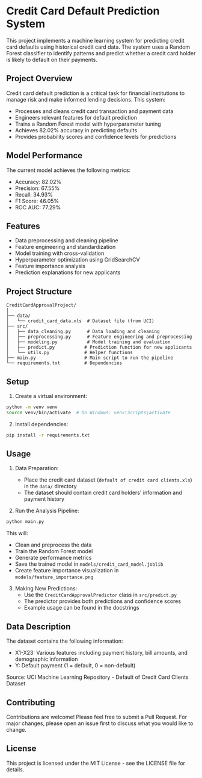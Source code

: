 # Credit Card Default Prediction System

This project implements a machine learning system for predicting credit card defaults using historical credit card data. The system uses a Random Forest classifier to identify patterns and predict whether a credit card holder is likely to default on their payments.

## Project Overview

Credit card default prediction is a critical task for financial institutions to manage risk and make informed lending decisions. This system:

- Processes and cleans credit card transaction and payment data
- Engineers relevant features for default prediction
- Trains a Random Forest model with hyperparameter tuning
- Achieves 82.02% accuracy in predicting defaults
- Provides probability scores and confidence levels for predictions

## Model Performance

The current model achieves the following metrics:
- Accuracy: 82.02%
- Precision: 67.55%
- Recall: 34.93%
- F1 Score: 46.05%
- ROC AUC: 77.29%

## Features

- Data preprocessing and cleaning pipeline
- Feature engineering and standardization
- Model training with cross-validation
- Hyperparameter optimization using GridSearchCV
- Feature importance analysis
- Prediction explanations for new applicants

## Project Structure

```
CreditCardApprovalProject/
│
├── data/
│   └── credit_card_data.xls  # Dataset file (from UCI)
├── src/
│   ├── data_cleaning.py      # Data loading and cleaning
│   ├── preprocessing.py      # Feature engineering and preprocessing
│   ├── modeling.py           # Model training and evaluation
│   ├── predict.py           # Prediction function for new applicants
│   └── utils.py             # Helper functions
├── main.py                  # Main script to run the pipeline
└── requirements.txt         # Dependencies
```

## Setup

1. Create a virtual environment:
```bash
python -m venv venv
source venv/bin/activate  # On Windows: venv\Scripts\activate
```

2. Install dependencies:
```bash
pip install -r requirements.txt
```

## Usage

1. Data Preparation:
   - Place the credit card dataset (`default of credit card clients.xls`) in the `data/` directory
   - The dataset should contain credit card holders' information and payment history

2. Run the Analysis Pipeline:
```bash
python main.py
```

This will:
- Clean and preprocess the data
- Train the Random Forest model
- Generate performance metrics
- Save the trained model in `models/credit_card_model.joblib`
- Create feature importance visualization in `models/feature_importance.png`

3. Making New Predictions:
   - Use the `CreditCardApprovalPredictor` class in `src/predict.py`
   - The predictor provides both predictions and confidence scores
   - Example usage can be found in the docstrings

## Data Description

The dataset contains the following information:
- X1-X23: Various features including payment history, bill amounts, and demographic information
- Y: Default payment (1 = default, 0 = non-default)

Source: UCI Machine Learning Repository - Default of Credit Card Clients Dataset

## Contributing

Contributions are welcome! Please feel free to submit a Pull Request. For major changes, please open an issue first to discuss what you would like to change.

## License

This project is licensed under the MIT License - see the LICENSE file for details.
